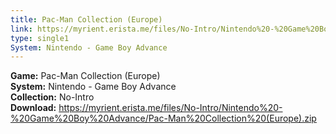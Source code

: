 ```yaml
---
title: Pac-Man Collection (Europe)
link: https://myrient.erista.me/files/No-Intro/Nintendo%20-%20Game%20Boy%20Advance/Pac-Man%20Collection%20(Europe).zip
type: single1
System: Nintendo - Game Boy Advance
---
```

<b>Game:</b> Pac-Man Collection (Europe)<br>
<b>System:</b> Nintendo - Game Boy Advance<br>
<b>Collection:</b> No-Intro<br>
<b>Download:</b> https://myrient.erista.me/files/No-Intro/Nintendo%20-%20Game%20Boy%20Advance/Pac-Man%20Collection%20(Europe).zip